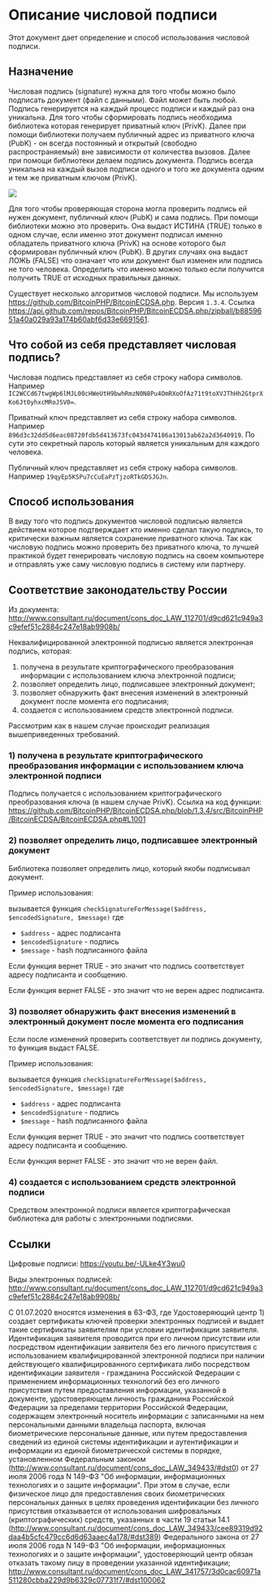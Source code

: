 # Описание числовой подписи

Этот документ дает определение и способ использования числовой подписи.

## Назначение

Числовая подпись (signature) нужна для того чтобы можно было подписать документ (файл с данными). Файл может быть любой. 
Подпись генерируется на каждый процесс подписи и каждый раз она уникальна. 
Для того чтобы сформировать подпись необходима библиотека которая генерирует приватный ключ (PrivK).
Далее при помощи библиотеки получаем публичный адрес из приватного ключа (PubK) - он всегда постоянный и открытый (свободно распространяемый) вне зависимости от количества вызовов.
Далее при помощи библиотеки делаем подпись документа. Подпись всегда уникальна на каждый вызов подписи одного и того же документа одним и тем же приватным ключом (PrivK).

![](images/s_28.png)

Для того чтобы проверяющая сторона могла проверить подпись ей нужен документ, публичный ключ (PubK) и сама подпись.
При помощи библиотеки можно это проверить. Она выдаст ИСТИНА (TRUE) только в одном случае, если именно этот документ подписал именно обладатель приватного ключа (PrivK) на основе которого был сформирован публичный ключ (PubK).
В других случаях она выдаст ЛОЖЬ (FALSE) что означает что или документ был изменен или подпись не того человека. Определить что именно можно только если получится получить TRUE от исходных правильных данных. 

Существует несколько алгоритмов числовой подписи. Мы используем https://github.com/BitcoinPHP/BitcoinECDSA.php. Версия `1.3.4`. Ссылка https://api.github.com/repos/BitcoinPHP/BitcoinECDSA.php/zipball/b8859651a40a029a93a174b60abf6d33e6691561.

## Что собой из себя представляет числовая подпись?

Числовая подпись представляет из себя строку набора символов. Например `IC2WCCd67twgWp6lMJL00cHWeUtH9bwhRmzN0N8Pu4OmRXoOfAz71t9toXVJThHh2GtprXKo6Jt0yhxcMRoJSV0=`.

Приватный ключ представляет из себя строку набора символов. Например `896d3c32dd5d6eac08720fdb5d413673fc043d474186a13013ab62a2d3640919`. По сути это секретный пароль который является уникальным для каждого человека.

Публичный ключ представляет из себя строку набора символов. Например `19qyEp5KSPu7cCuEaPzTjzoRTkGDSJGJn`.

## Способ использования

В виду того что подпись документов числовой подписью является действием которое подтверждает кто именно сделал такую подпись, то критически важным является сохранение приватного ключа. 
Так как числовую подпись можно проверить без приватного ключа, то лучшей практикой будет генерировать числовую подпись на своем компьютере и отправлять уже саму числовую подпись в систему или партнеру.

## Соответствие законодательству России

Из документа: http://www.consultant.ru/document/cons_doc_LAW_112701/d9cd621c949a3c9efef51c2884c247e18ab9908b/

Неквалифицированной электронной подписью является электронная подпись, которая:
1) получена в результате криптографического преобразования информации с использованием ключа электронной подписи;
2) позволяет определить лицо, подписавшее электронный документ;
3) позволяет обнаружить факт внесения изменений в электронный документ после момента его подписания;
4) создается с использованием средств электронной подписи. 

Рассмотрим как в нашем случае происходит реализация вышеприведенных требований.

### 1) получена в результате криптографического преобразования информации с использованием ключа электронной подписи

Подпись получается с использованием криптографического преобразования ключа (в нашем случае PrivK).
Ссылка на код функции: https://github.com/BitcoinPHP/BitcoinECDSA.php/blob/1.3.4/src/BitcoinPHP/BitcoinECDSA/BitcoinECDSA.php#L1001

### 2) позволяет определить лицо, подписавшее электронный документ

Библиотека позволяет определить лицо, который якобы подписывал документ.

Пример использования:

вызывается функция `checkSignatureForMessage($address, $encodedSignature, $message)`
где 
- `$address` - адрес подписанта
- `$encodedSignature` - подпись
- `$message` - hash подписанного файла

Если функция вернет TRUE - это значит что подпись соответствует адресу подписанта и сообщению.

Если функция вернет FALSE - это значит что не верен адрес подписанта.

### 3) позволяет обнаружить факт внесения изменений в электронный документ после момента его подписания

Если после изменений проверить соответствует ли подпись документу, то функция выдаст FALSE.

Пример использования:

вызывается функция `checkSignatureForMessage($address, $encodedSignature, $message)`
где 
- `$address` - адрес подписанта
- `$encodedSignature` - подпись
- `$message` - hash подписанного файла

Если функция вернет TRUE - это значит что подпись соответствует адресу подписанта и сообщению.

Если функция вернет FALSE - это значит что не верен файл.

### 4) создается с использованием средств электронной подписи

Средством электронной подписи является криптографическая библиотека для работы с электронными подписями.


## Ссылки

Цифровые подписи: https://youtu.be/-ULke4Y3wu0

Виды электронных подписей: http://www.consultant.ru/document/cons_doc_LAW_112701/d9cd621c949a3c9efef51c2884c247e18ab9908b/

С 01.07.2020 вносятся изменения в 63-ФЗ, где Удостоверяющий центр 1) создает сертификаты ключей проверки электронных подписей и выдает такие сертификаты заявителям при условии идентификации заявителя. Идентификация заявителя проводится при его личном присутствии или посредством идентификации заявителя без его личного присутствия с использованием квалифицированной электронной подписи при наличии действующего квалифицированного сертификата либо посредством идентификации заявителя - гражданина Российской Федерации с применением информационных технологий без его личного присутствия путем предоставления информации, указанной в документе, удостоверяющем личность гражданина Российской Федерации за пределами территории Российской Федерации, содержащем электронный носитель информации с записанными на нем персональными данными владельца паспорта, включая биометрические персональные данные, или путем предоставления сведений из единой системы идентификации и аутентификации и информации из единой биометрической системы в порядке, установленном Федеральным законом (http://www.consultant.ru/document/cons_doc_LAW_349433/#dst0) от 27 июля 2006 года N 149-ФЗ "Об информации, информационных технологиях и о защите информации". При этом в случае, если физическое лицо для предоставления своих биометрических персональных данных в целях проведения идентификации без личного присутствия отказывается от использования шифровальных (криптографических) средств, указанных в части 19 статьи 14.1 (http://www.consultant.ru/document/cons_doc_LAW_349433/cee89319d92daa4b5cfc479cc6d6d63aaec4a178/#dst389) Федерального закона от 27 июля 2006 года N 149-ФЗ "Об информации, информационных технологиях и о защите информации", удостоверяющий центр обязан отказать такому лицу в проведении указанной идентификации; http://www.consultant.ru/document/cons_doc_LAW_341757/3d0cac60971a511280cbba229d9b6329c07731f7/#dst100062
